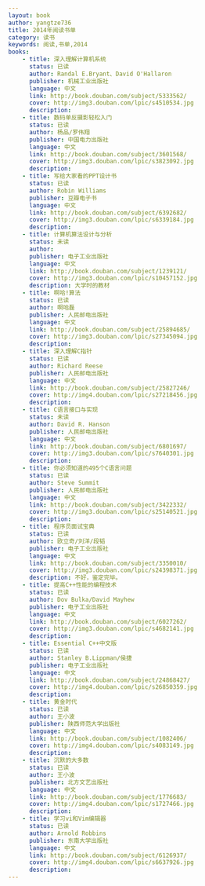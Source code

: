 ```yaml
---
layout: book
author: yangtze736
title: 2014年阅读书单
category: 读书
keywords: 阅读,书单,2014
books: 
    - title: 深入理解计算机系统
      status: 已读
      author: Randal E.Bryant、David O'Hallaron
      publisher: 机械工业出版社
      language: 中文
      link: http://book.douban.com/subject/5333562/
      cover: http://img3.douban.com/lpic/s4510534.jpg
      description:
    - title: 数码单反摄影轻松入门
      status: 已读
      author: 杨品/罗伟翔
      publisher: 中国电力出版社
      language: 中文
      link: http://book.douban.com/subject/3601568/
      cover: http://img3.douban.com/lpic/s3823092.jpg
      description:
    - title: 写给大家看的PPT设计书
      status: 已读
      author: Robin Williams 
      publisher: 豆瓣电子书
      language: 中文
      link: http://book.douban.com/subject/6392682/
      cover: http://img3.douban.com/lpic/s6339184.jpg
      description:
    - title: 计算机算法设计与分析
      status: 未读
      author: 
      publisher: 电子工业出版社
      language: 中文
      link: http://book.douban.com/subject/1239121/
      cover: http://img3.douban.com/lpic/s10457152.jpg
      description: 大学时的教材
    - title: 啊哈!算法
      status: 已读
      author: 啊哈磊 
      publisher: 人民邮电出版社
      language: 中文
      link: http://book.douban.com/subject/25894685/
      cover: http://img3.douban.com/lpic/s27345094.jpg
      description: 
    - title: 深入理解C指针
      status: 已读
      author: Richard Reese 
      publisher: 人民邮电出版社
      language: 中文
      link: http://book.douban.com/subject/25827246/
      cover: http://img4.douban.com/lpic/s27218456.jpg
      description: 
    - title: C语言接口与实现
      status: 未读
      author: David R. Hanson 
      publisher: 人民邮电出版社
      language: 中文
      link: http://book.douban.com/subject/6801697/
      cover: http://img3.douban.com/lpic/s7640301.jpg
      description: 
    - title: 你必须知道的495个C语言问题
      status: 已读
      author: Steve Summit 
      publisher: 人民邮电出版社
      language: 中文
      link: http://book.douban.com/subject/3422332/
      cover: http://img3.douban.com/lpic/s25140521.jpg
      description: 
    - title: 程序员面试宝典
      status: 已读
      author: 欧立奇/刘洋/段韬
      publisher: 电子工业出版社
      language: 中文
      link: http://book.douban.com/subject/3350010/
      cover: http://img3.douban.com/lpic/s24398371.jpg
      description: 不好，鉴定完毕。
    - title: 提高C++性能的编程技术
      status: 已读
      author: Dov Bulka/David Mayhew
      publisher: 电子工业出版社
      language: 中文
      link: http://book.douban.com/subject/6027262/
      cover: http://img3.douban.com/lpic/s4682141.jpg
      description: 
    - title: Essential C++中文版
      status: 已读
      author: Stanley B.Lippman/侯捷
      publisher: 电子工业出版社
      language: 中文
      link: http://book.douban.com/subject/24868427/
      cover: http://img4.douban.com/lpic/s26850359.jpg
      description: 
    - title: 黄金时代
      status: 已读
      author: 王小波
      publisher: 陕西师范大学出版社
      language: 中文
      link: http://book.douban.com/subject/1082406/
      cover: http://img4.douban.com/lpic/s4083149.jpg
      description:
    - title: 沉默的大多数
      status: 已读
      author: 王小波
      publisher: 北方文艺出版社
      language: 中文
      link: http://book.douban.com/subject/1776683/
      cover: http://img4.douban.com/lpic/s1727466.jpg
      description:
    - title: 学习vi和Vim编辑器
      status: 已读
      author: Arnold Robbins
      publisher: 东南大学出版社
      language: 中文
      link: http://book.douban.com/subject/6126937/
      cover: http://img4.douban.com/lpic/s6637926.jpg
      description:
---
```


